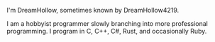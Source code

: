 I'm DreamHollow, sometimes known by DreamHollow4219.

I am a hobbyist programmer slowly branching into more professional programming.
I program in C, C++, C#, Rust, and occasionally Ruby.

<!---
[![GitHub Streak](https://streak-stats.demolab.com/?user=DreamHollow)](https://git.io/streak-stats)
--->

<!---
DreamHollow/DreamHollow is a ✨ special ✨ repository because its `README.md` (this file) appears on your GitHub profile.
You can click the Preview link to take a look at your changes.
--->
